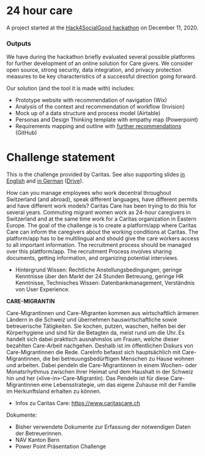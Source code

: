 # 24 hour care

A project started at the [Hack4SocialGood hackathon](https://bd.hack4socialgood.ch/project/2) on December 11, 2020.

### Outputs

We have during the hackathon briefly evaluated several possible platforms for further development of an online solution for Care givers. We consider open source, strong security, data integration, and privacy protection measures to be key characteristics of a successful direction going forward. 

Our solution (and the tool it is made with) includes:

- Prototype website with recommendation of navigation (Wix)
- Analysis of the context and recommendation of workflow (Invision)
- Mock up of a data structure and process model (Airtable)
- Personas and Design Thinking template with empathy map (Powerpoint)
- Requirements mapping and outline with [further recommendations](https://github.com/tholzgang/Caritas-Challenge/issues/7) (GitHub)

# Challenge statement

This is the challenge provided by Caritas. See also supporting slides [in English](https://docs.google.com/presentation/d/e/2PACX-1vSJkwsOtF4v_8h6DjkaMr30VKe6jX8IQXF4AqnLo9cgFIFXUSWAOyyW5VVJpI7cCaeKJCghfb2T_EGr/pub?start=false&loop=false&delayms=3000#slide=id.ga817c7213e_2_383) and [in German](./Hack4SocialGood.pptx) ([Drive](https://docs.google.com/presentation/d/e/2PACX-1vSdyoTcFtARym-QiHLWjti3-hssEx44Kpe1WeOV65p5XKF-T2LoFjB4vbGjz9mWuOpywlg08Kk2ZtpN/pub?start=false&loop=false&delayms=3000#slide=id.gaf0f05dd95_0_742)).

How can you manage employees who work decentral throughout Switzerland (and abroad), speak different languages, have different permits and have different work models? Caritas Care has been trying to do this for several years. Commuting migrant women work as 24-hour caregivers in Switzerland and at the same time work for a Caritas organization in Eastern Europe. The goal of the challenge is to create a platform/app where Caritas Care can inform the caregivers about the working conditions at Caritas. The platform/app has to be multilingual and should give the care workers access to all important information. The recruitment process should be managed over this plattform/app. The recruitment Process involves sharing documents, getting information, and organizing potential interviews.

- Hintergrund Wissen: Rechtliche Anstellungsbedingungen, geringe Kenntnisse über den Markt der 24 Stunden Betreuung, geringe HR Kenntnisse, Technisches Wissen: Datenbankmanagement, Verständnis von User Experience.

**CARE-MIGRANTIN**

Care-Migrantinnen und Care-Migranten kommen aus wirtschaftlich ärmeren Ländern in die Schweiz und übernehmen hauswirtschaftliche sowie betreuerische Tätigkeiten. Sie kochen, putzen, waschen, helfen bei der Körperhygiene und sind für die Betagten da, meist rund um die Uhr. Es handelt sich dabei praktisch ausnahmslos um Frauen, welche dieser bezahlten Care-Arbeit nachgehen. Deshalb ist im öffentlichen Diskurs von Care-Migrantinnen die Rede. CareInfo befasst sich hauptsächlich mit Care-Migrantinnen, die bei betreuungsbedürftigen Menschen zu Hause wohnen und arbeiten. Dabei pendeln die Care-Migrantinnen in einem Wochen- oder Monatsrhythmus zwischen ihrer Heimat und dem Haushalt in der Schweiz hin und her («live-in»-Care-Migrantin). Das Pendeln ist für diese Care-Migrantinnen eine Lebensstrategie, um das eigene Zuhause mit der Familie im Herkunftsland erhalten zu können.

- Infos zu Caritas Care: https://www.caritascare.ch

Dokumente:

- Bisher verwendete Dokumente zur Erfassung der notwendigen Daten der Betreuerinnen.
- NAV Kanton Bern
- Power Point Präsentation Challenge
